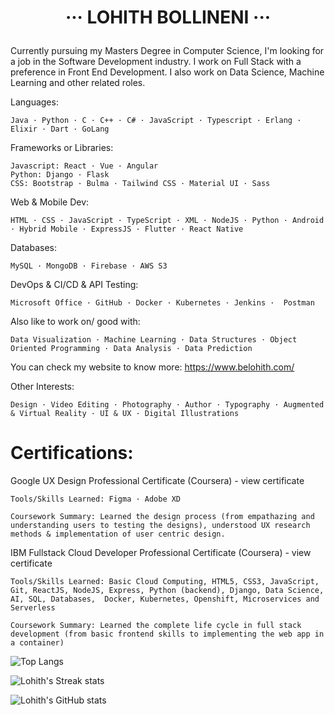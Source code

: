 # <p align="center"> ··· LOHITH BOLLINENI ··· </p>

Currently pursuing my Masters Degree in Computer Science, I'm looking for a job in the Software Development industry. I work on Full Stack with a preference in Front End Development.  I also work on Data Science, Machine Learning and other related roles.

Languages: 
  ```
  Java · Python · C · C++ · C# · JavaScript · Typescript · Erlang · Elixir · Dart · GoLang
  ```
Frameworks or Libraries: 
  ```
  Javascript: React · Vue · Angular
  Python: Django · Flask 
  CSS: Bootstrap · Bulma · Tailwind CSS · Material UI · Sass
  ```
Web & Mobile Dev:
  ```
  HTML · CSS · JavaScript · TypeScript · XML · NodeJS · Python · Android · Hybrid Mobile · ExpressJS · Flutter · React Native
  ```
Databases:
  ```
  MySQL · MongoDB · Firebase · AWS S3
  ```
DevOps & CI/CD & API Testing:
  ```
  Microsoft Office · GitHub · Docker · Kubernetes · Jenkins ·  Postman
  ```
Also like to work on/ good with:
  ```
  Data Visualization · Machine Learning · Data Structures · Object Oriented Programming · Data Analysis · Data Prediction
  ```

You can check my website to know more: https://www.belohith.com/

Other Interests:
  ```
  Design · Video Editing · Photography · Author · Typography · Augmented & Virtual Reality · UI & UX · Digital Illustrations
  ```

# Certifications:

Google UX Design Professional Certificate (Coursera) - view certificate
```
Tools/Skills Learned: Figma · Adobe XD

Coursework Summary: Learned the design process (from empathazing and understanding users to testing the designs), understood UX research methods & implementation of user centric design.
```


IBM Fullstack Cloud Developer Professional Certificate (Coursera) - view certificate
```
Tools/Skills Learned: Basic Cloud Computing, HTML5, CSS3, JavaScript, Git, ReactJS, NodeJS, Express, Python (backend), Django, Data Science, AI, SQL, Databases,  Docker, Kubernetes, Openshift, Microservices and Serverless

Coursework Summary: Learned the complete life cycle in full stack development (from basic frontend skills to implementing the web app in a container)
```


![Top Langs](https://github-readme-stats.vercel.app/api/top-langs/?username=belohith&layout=compact&theme=onedark)

![Lohith's Streak stats](https://github-readme-streak-stats.herokuapp.com/?user=belohith&theme=onedark)

![Lohith's GitHub stats](https://github-readme-stats.vercel.app/api?username=belohith&theme=onedark)




